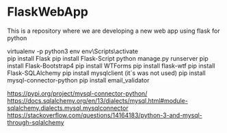 # FlaskWebApp
This is a repository where we are developing a new web app using flask for python


virtualenv -p python3  env 
env\Scripts\activate    
pip install Flask 
pip install Flask-Script
python manage.py runserver
pip install Flask-Bootstrap4
pip install WTForms
pip install flask-wtf
pip install Flask-SQLAlchemy
pip install mysqlclient (it´s was not used)
pip install mysql-connector-python 
pip install email_validator



https://pypi.org/project/mysql-connector-python/
https://docs.sqlalchemy.org/en/13/dialects/mysql.html#module-sqlalchemy.dialects.mysql.mysqlconnector
https://stackoverflow.com/questions/14164183/python-3-and-mysql-through-sqlalchemy